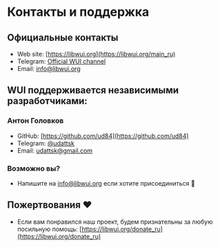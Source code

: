 # Контакты и поддержка

## Официальные контакты
- Web site: [https://libwui.org](https://libwui.org/main_ru)
- Telegram: [Official WUI channel](https://t.me/libwui)
- Email: [info@libwui.org](mailto:info@libwui.org)

## WUI поддерживается независимыми разработчиками:
### Антон Головков
- GitHub: [https://github.com/ud84](https://github.com/ud84)
- Telegram: [@udattsk](https://t.me/udattsk)
- Email: [udattsk@gmail.com](mailto:udattsk@gmail.com)

### Возможно вы?
- Напишите на [info@libwui.org](mailto:info@libwui.org) если хотите присоединиться 🤝

## Пожертвования ❤️
- Если вам понравился наш проект, будем признательны за любую посильную помощь: [https://libwui.org/donate_ru](https://libwui.org/donate_ru)
